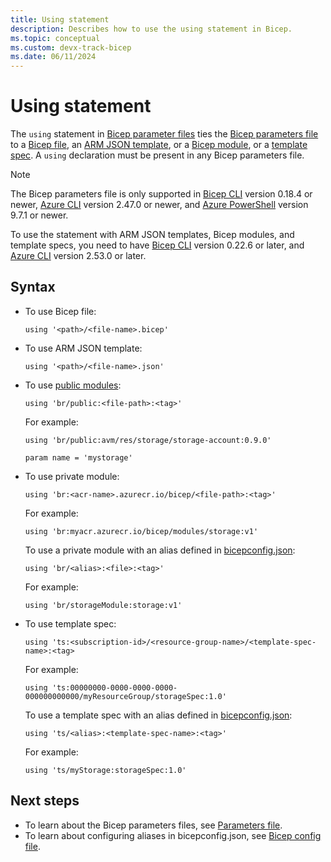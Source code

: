 ```yaml
---
title: Using statement
description: Describes how to use the using statement in Bicep.
ms.topic: conceptual
ms.custom: devx-track-bicep
ms.date: 06/11/2024
---
```


# Using statement

The `using` statement in [Bicep parameter files](./parameter-files.md) ties the [Bicep parameters file](./parameter-files.md) to a [Bicep file](./file.md), an [ARM JSON template](../templates/syntax.md), or a [Bicep module](./modules.md), or a [template spec](./template-specs.md). A `using` declaration must be present in any Bicep parameters file.

> [!NOTE]
> The Bicep parameters file is only supported in [Bicep CLI](./install.md) version 0.18.4 or newer, [Azure CLI](/cli/azure/install-azure-cli) version 2.47.0 or newer, and [Azure PowerShell](/powershell/azure/install-azure-powershell) version 9.7.1 or newer.
>
> To use the statement with ARM JSON templates, Bicep modules, and template specs, you need to have [Bicep CLI](./install.md) version 0.22.6 or later, and [Azure CLI](/cli/azure/install-azure-cli) version 2.53.0 or later.

## Syntax

- To use Bicep file:

  ```bicep
  using '<path>/<file-name>.bicep'
  ```

- To use ARM JSON template:

  ```bicep
  using '<path>/<file-name>.json'
  ```

- To use [public modules](./modules.md#path-to-module):

  ```bicep
  using 'br/public:<file-path>:<tag>'
  ```

  For example:

  ```bicep
  using 'br/public:avm/res/storage/storage-account:0.9.0' 

  param name = 'mystorage'
  ```

- To use private module:

  ```bicep
  using 'br:<acr-name>.azurecr.io/bicep/<file-path>:<tag>'
  ```

  For example:

  ```bicep
  using 'br:myacr.azurecr.io/bicep/modules/storage:v1'
  ```

  To use a private module with an alias defined in [bicepconfig.json](./bicep-config.md):

  ```bicep
  using 'br/<alias>:<file>:<tag>'
  ```

  For example:

  ```bicep
  using 'br/storageModule:storage:v1'
  ```

- To use template spec:

  ```bicep
  using 'ts:<subscription-id>/<resource-group-name>/<template-spec-name>:<tag>
  ```

  For example:

  ```bicep
  using 'ts:00000000-0000-0000-0000-000000000000/myResourceGroup/storageSpec:1.0'
  ```

  To use a template spec with an alias defined in [bicepconfig.json](./bicep-config.md):

  ```bicep
  using 'ts/<alias>:<template-spec-name>:<tag>'
  ```

  For example:

  ```bicep
  using 'ts/myStorage:storageSpec:1.0'
  ```

## Next steps

- To learn about the Bicep parameters files, see [Parameters file](./parameter-files.md).
- To learn about configuring aliases in bicepconfig.json, see [Bicep config file](./bicep-config.md).
